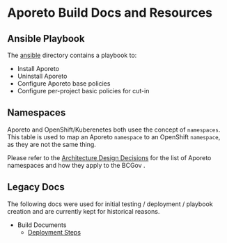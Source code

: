 # Aporeto Build Docs and Resources

## Ansible Playbook
The [ansible](ansible/readme.md) directory contains a playbook to: 
- Install Aporeto
- Uninstall Aporeto
- Configure Aporeto base policies
- Configure per-project basic policies for cut-in

## Namespaces 
Aporeto and OpenShift/Kuberenetes both usee the concept of `namespaces`. This table is used to map an Aporeto `namespace` to an OpenShift `namespace`, as they are not the same thing. 

Please refer to the [Architecture Design Decisions](../architecture/design_decisions.md) for the list of Aporeto namespaces and how they apply to the BCGov .

## Legacy Docs 
The following docs were used for initial testing / deployment / playbook creation and are currently kept for historical reasons. 
- Build Documents
  - [Deployment Steps](deployment.md)